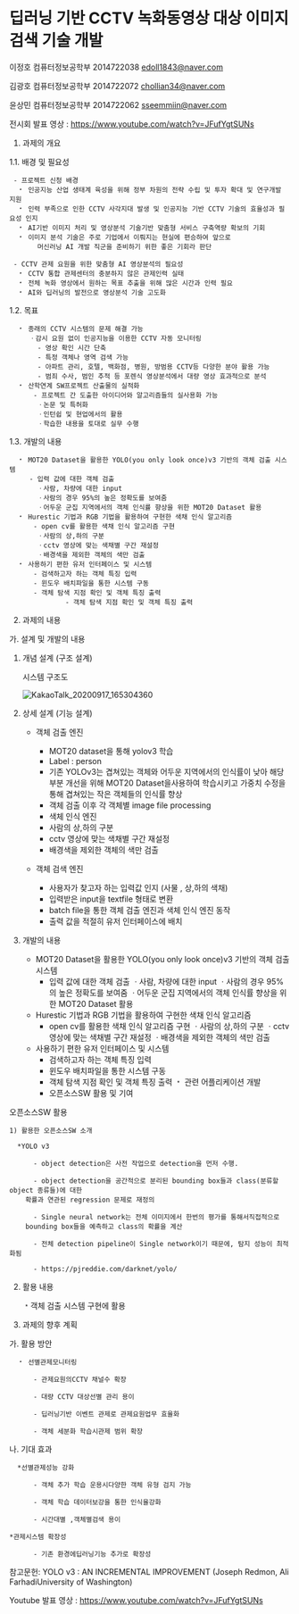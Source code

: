# 딥러닝 기반 CCTV 녹화동영상 대상 이미지 검색 기술 개발

이정호
컴퓨터정보공학부
2014722038
edoll1843@naver.com

김광호
컴퓨터정보공학부
2014722072
chollian34@naver.com

윤상민
컴퓨터정보공학부
2014722062
sseemmiin@naver.com

전시회 발표 영상 : https://www.youtube.com/watch?v=JFufYgtSUNs

1. 과제의 개요
 
1.1. 배경 및 필요성

	 - 프로젝트 신청 배경 
	  ﹡ 인공지능 산업 생태계 육성을 위해 정부 차원의 전략 수립 및 투자 확대 및 연구개발 지원
	  ﹡ 인력 부족으로 인한 CCTV 사각지대 발생 및 인공지능 기반 CCTV 기술의 효율성과 필요성 인지
	  ﹡ AI기반 이미지 처리 및 영상분석 기술기반 맞춤형 서비스 구축역량 확보의 기회
	  ﹡ 이미지 분석 기술은 주로 기업에서 이뤄지는 현실에 편승하여 앞으로 
	       머신러닝 AI 개발 직군을 준비하기 위한 좋은 기회라 판단

	 - CCTV 관제 요원을 위한 맞춤형 AI 영상분석의 필요성
	  ﹡ CCTV 통합 관제센터의 충분하지 않은 관제인력 실태
	  ﹡ 전체 녹화 영상에서 원하는 목표 추출을 위해 많은 시간과 인력 필요
	  ﹡ AI와 딥러닝의 발전으로 영상분석 기술 고도화

1.2. 목표

	  ﹡ 종래의 CCTV 시스템의 문제 해결 가능
	     ㆍ감시 요원 없이 인공지능을 이용한 CCTV 자동 모니터링
	       - 영상 확인 시간 단축
	       - 특정 객체나 영역 검색 가능
	       - 아파트 관리, 호텔, 백화점, 병원, 방범용 CCTV등 다양한 분야 활용 가능 
	       - 범죄 수사, 범인 추적 등 포렌식 영상분석에서 대량 영상 효과적으로 분석
	  ﹡ 산학연계 SW프로젝트 산출물의 실적화
	      - 프로젝트 간 도출한 아이디어와 알고리즘들의 실사용화 가능
	       ㆍ논문 및 특허화
	       ㆍ인턴쉽 및 현업에서의 활용 
	       ㆍ학습한 내용을 토대로 실무 수행

1.3. 개발의 내용

	  ﹡ MOT20 Dataset을 활용한 YOLO(you only look once)v3 기반의 객체 검출 시스템
	     - 입력 값에 대한 객체 검출 
	       ㆍ사람, 차량에 대한 input
	       ㆍ사람의 경우 95%의 높은 정확도를 보여줌
	       ㆍ어두운 군집 지역에서의 객체 인식률 향상을 위한 MOT20 Dataset 활용
	  ﹡ Hurestic 기법과 RGB 기법을 활용하여 구현한 색채 인식 알고리즘
	      - open cv를 활용한 색채 인식 알고리즘 구현
	       ㆍ사람의 상,하의 구분
	       ㆍcctv 영상에 맞는 색채별 구간 재설정 
	       ㆍ배경색을 제외한 객체의 색만 검출
	  ﹡ 사용하기 편한 유저 인터페이스 및 시스템	 
	      - 검색하고자 하는 객체 특징 입력
	      - 윈도우 배치파일을 통한 시스템 구동
	      - 객체 탐색 지점 확인 및 객체 특징 출력
        	      - 객체 탐색 지점 확인 및 객체 특징 출력
2. 과제의 내용

가. 설계 및 개발의 내용

1) 개념 설계 (구조 설계)

    시스템 구조도
    
   ![KakaoTalk_20200917_165304360](https://user-images.githubusercontent.com/45708825/93436918-5d615000-f906-11ea-955e-3c0e47cee9b9.png)
  
  2) 상세 설계 (기능 설계)
  
  	  * 객체 검출 엔진
      
	     - MOT20 dataset을 통해 yolov3 학습
	     - Label : person
	     - 기존 YOLOv3는 겹쳐있는 객체와 어두운 지역에서의 인식률이 낮아 해당 부분 개선을 위해 MOT20 Dataset을사용하여 학습시키고 가중치 수정을 통해 겹쳐있는 작은 객체들의 인식률 향상
	     - 객체 검출 이후 각 객체별 image file processing

 	    * 색체 인식 엔진
    
	     - 사람의 상,하의 구분
	     - cctv 영상에 맞는 색채별 구간 재설정 
	     - 배경색을 제외한 객체의 색만 검출
       
  	  * 객체 검색 엔진
    
	     - 사용자가 찾고자 하는 입력값 인지 (사물 , 상,하의 색채)
	     - 입력받은 input을 textfile 형태로 변환
	     - batch file을 통한 객체 검출 엔진과 색체 인식 엔진 동작
	     - 출력 값을 적절히 유저 인터페이스에 배치


3) 개발의 내용
  	  * MOT20 Dataset을 활용한 YOLO(you only look once)v3 기반의 객체 검출 시스템
	     - 입력 값에 대한 객체 검출 
	       ㆍ사람, 차량에 대한 input
	       ㆍ사람의 경우 95%의 높은 정확도를 보여줌
	       ㆍ어두운 군집 지역에서의 객체 인식률 향상을 위한 MOT20 Dataset 활용
	  * Hurestic 기법과 RGB 기법을 활용하여 구현한 색채 인식 알고리즘
	      - open cv를 활용한 색채 인식 알고리즘 구현
	       ㆍ사람의 상,하의 구분
	       ㆍcctv 영상에 맞는 색채별 구간 재설정 
	       ㆍ배경색을 제외한 객체의 색만 검출
	  * 사용하기 편한 유저 인터페이스 및 시스템	 
	      - 검색하고자 하는 객체 특징 입력
	      - 윈도우 배치파일을 통한 시스템 구동
	      - 객체 탐색 지점 확인 및 객체 특징 출력
         	  ﹡ 관련 어플리케이션 개발
        - 오픈소스SW 활용 및 기여

 오픈소스SW 활용
 
	1) 활용한 오픈소스SW 소개
  
	  *YOLO v3
    
	      - object detection은 사전 작업으로 detection을 먼저 수행.
    
	      - object detection을 공간적으로 분리된 bounding box들과 class(분류할object 종류들)에 대한 
		확률과 연관된 regression 문제로 재정의
    
	      - Single neural network는 전체 이미지에서 한번의 평가를 통해서직접적으로
		bounding box들을 예측하고 class의 확률을 계산
    
	      - 전체 detection pipeline이 Single network이기 때문에, 탐지 성능이 최적화됨
        
	      - https://pjreddie.com/darknet/yolo/	 

2) 활용 내용

	  ﹡객체 검출 시스템 구현에 활용

3. 과제의 향후 계획

가. 활용 방안

	  ﹡ 선별관제모니터링 
    
	      - 관제요원의CCTV 채널수 확장
        
	      - 대량 CCTV 대상선별 관리 용이
        
	      - 딥러닝기반 이벤트 관제로 관제요원업무 효율화
        
	      - 객체 세분화 학습시관제 범위 확장

나. 기대 효과

	  *선별관제성능 강화
    
	      - 객체 추가 학습 운용시다양한 객체 유형 검지 가능
        
	      - 객체 학습 데이터보강을 통한 인식율강화
        
	      - 시간대별 ,객체별검색 용이
        
    *관제시스템 확장성

	      - 기존 환경에딥러닝기능 추가로 확장성

  참고문헌: 
	YOLO v3 : AN INCREMENTAL IMPROVEMENT (Joseph Redmon, Ali FarhadiUniversity 	of Washington)
	
  Youtube 발표 영상 : https://www.youtube.com/watch?v=JFufYgtSUNs
